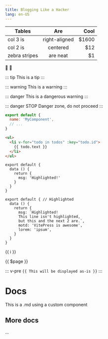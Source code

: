 ```yaml
---
title: Blogging Like a Hacker
lang: en-US
---
```


| Tables        | Are           | Cool  |
| ------------- |:-------------:| -----:|
| col 3 is      | right-aligned | $1600 |
| col 2 is      | centered      |   $12 |
| zebra stripes | are neat      |    $1 |

:tada: :100:


::: tip
This is a tip
:::

::: warning
This is a warning
:::

::: danger
This is a dangerous warning
:::


::: danger STOP
Danger zone, do not proceed
:::


```js
export default {
  name: 'MyComponent',
  // ...
}
```


```html
<ul>
  <li v-for="todo in todos" :key="todo.id">
    {{ todo.text }}
  </li>
</ul>
```

```js{4}
export default {
  data () {
    return {
      msg: 'Highlighted!'
    }
  }
}
```

```js{1,4,6-7}
export default { // Highlighted
  data () {
    return {
      msg: `Highlighted!
      This line isn't highlighted,
      but this and the next 2 are.`,
      motd: 'VitePress is awesome',
      lorem: 'ipsum',
    }
  }
}
```

<span v-for="i in 3">{{ i }} </span>

{{ $page }}

::: v-pre
`{{ This will be displayed as-is }}`
:::



# Docs

This is a .md using a custom component

<CustomComponent />

## More docs

...

<script setup>
import CustomComponent from '../components/CustomComponent.vue'
</script>


